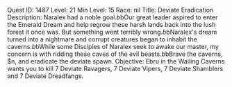 Quest ID: 1487
Level: 21
Min Level: 15
Race: nil
Title: Deviate Eradication
Description: Naralex had a noble goal.$b$bOur great leader aspired to enter the Emerald Dream and help regrow these harsh lands back into the lush forest it once was. But something went terribly wrong.$b$bNaralex's dream turned into a nightmare and corrupt creatures began to inhabit the caverns.$b$bWhile some Disciples of Naralex seek to awake our master, my concern is with ridding these caves of the evil beasts.$b$bBrave the caverns, $n, and eradicate the deviate spawn.
Objective: Ebru in the Wailing Caverns wants you to kill 7 Deviate Ravagers, 7 Deviate Vipers, 7 Deviate Shamblers and 7 Deviate Dreadfangs.
